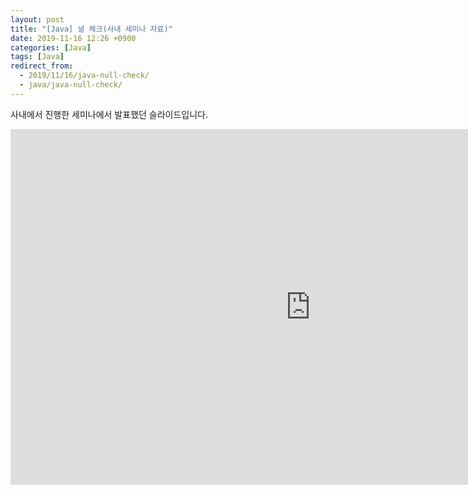```yaml
---
layout: post
title: "[Java] 널 체크(사내 세미나 자료)"
date: 2019-11-16 12:26 +0900
categories: [Java]
tags: [Java]
redirect_from:
  - 2019/11/16/java-null-check/
  - java/java-null-check/
---
```


사내에서 진행한 세미나에서 발표했던 슬라이드입니다.

  <iframe src="https://docs.google.com/presentation/d/13lqo3hL4FpVLwEIb--al55C3zKNVk9fTZbgONqgT_o0/embed?start=false&loop=false&delayms=3000" frameborder="0" width="960" height="569" allowfullscreen="true" mozallowfullscreen="true" webkitallowfullscreen="true"></iframe>
